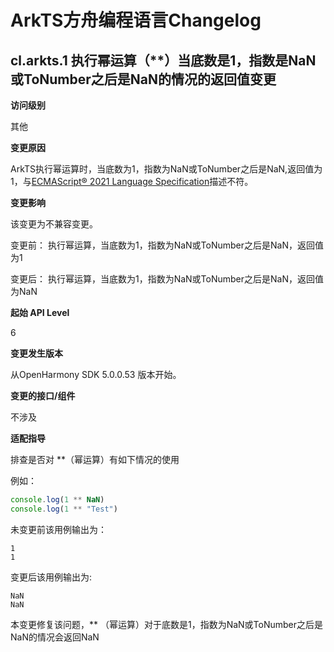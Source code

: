 # ArkTS方舟编程语言Changelog

## cl.arkts.1 执行幂运算（\*\*）当底数是1，指数是NaN或ToNumber之后是NaN的情况的返回值变更

**访问级别**

其他

**变更原因**

 ArkTS执行幂运算时，当底数为1，指数为NaN或ToNumber之后是NaN,返回值为1，与[ECMAScript® 2021 Language Specification](https://262.ecma-international.org/12.0/index.html#sec-numeric-types-number-exponentiate)描述不符。

**变更影响**

该变更为不兼容变更。

变更前： 执行幂运算，当底数为1，指数为NaN或ToNumber之后是NaN，返回值为1

变更后： 执行幂运算，当底数为1，指数为NaN或ToNumber之后是NaN，返回值为NaN

**起始 API Level**

6

**变更发生版本**

从OpenHarmony SDK 5.0.0.53 版本开始。

**变更的接口/组件**

不涉及

**适配指导**

排查是否对 **（幂运算）有如下情况的使用

例如：

```typescript
console.log(1 ** NaN)
console.log(1 ** "Test")
```

未变更前该用例输出为：

```
1
1
```

变更后该用例输出为:

```
NaN
NaN
```

本变更修复该问题，** （幂运算）对于底数是1，指数为NaN或ToNumber之后是NaN的情况会返回NaN

